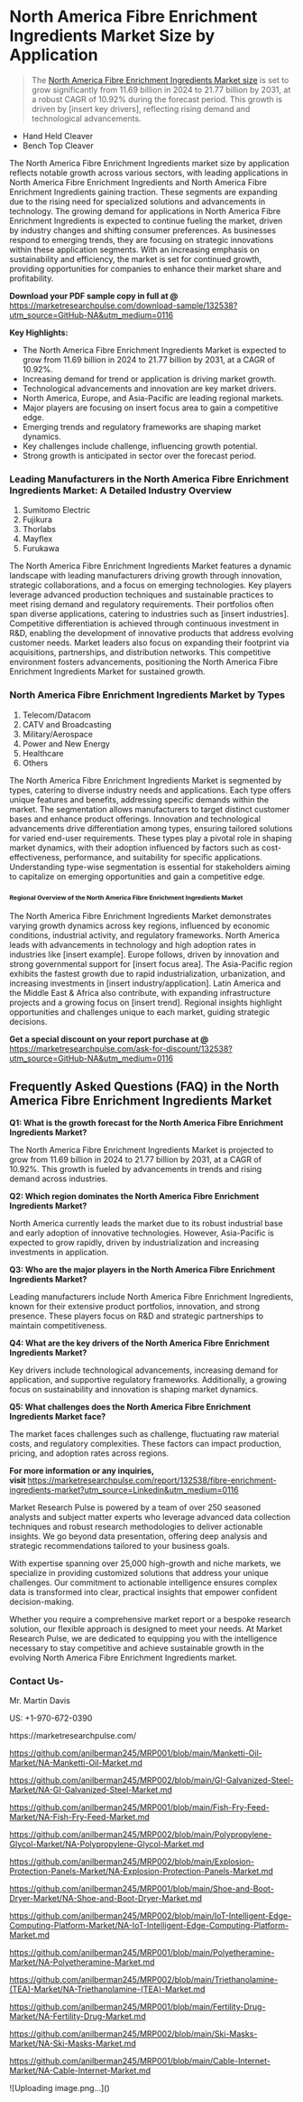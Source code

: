 <h1>North America Fibre Enrichment Ingredients Market&nbsp;Size by Application</h1><blockquote><p>The <a href="https://marketresearchpulse.com/download-sample/132538?utm_source=GitHub-NA&amp;utm_medium=0116">North America Fibre Enrichment Ingredients Market size</a> is set to grow significantly from 11.69 billion in 2024 to 21.77 billion by 2031, at a robust CAGR of 10.92% during the forecast period. This growth is driven by [insert key drivers], reflecting rising demand and technological advancements.</p></blockquote><ul><li>Hand Held Cleaver<li> Bench Top Cleaver</li></ul><p>The North America Fibre Enrichment Ingredients market size by application reflects notable growth across various sectors, with leading applications in North America Fibre Enrichment Ingredients and North America Fibre Enrichment Ingredients gaining traction. These segments are expanding due to the rising need for specialized solutions and advancements in technology. The growing demand for applications in North America Fibre Enrichment Ingredients is expected to continue fueling the market, driven by industry changes and shifting consumer preferences. As businesses respond to emerging trends, they are focusing on strategic innovations within these application segments. With an increasing emphasis on sustainability and efficiency, the market is set for continued growth, providing opportunities for companies to enhance their market share and profitability.</p><p><strong>Download your PDF sample copy in full at @ </strong><a href="https://marketresearchpulse.com/download-sample/132538?utm_source=GitHub-NA&amp;utm_medium=0116">https://marketresearchpulse.com/download-sample/132538?utm_source=GitHub-NA&amp;utm_medium=0116</a></p><p><strong>Key Highlights: </strong></p><ul><li>The North America Fibre Enrichment Ingredients Market is expected to grow from 11.69 billion in 2024 to 21.77 billion by 2031, at a CAGR of 10.92%.</li><li>Increasing demand for trend or application is driving market growth.</li><li>Technological advancements and innovation are key market drivers.</li><li>North America, Europe, and Asia-Pacific are leading regional markets.</li><li>Major players are focusing on insert focus area to gain a competitive edge.</li><li>Emerging trends and regulatory frameworks are shaping market dynamics.</li><li>Key challenges include challenge, influencing growth potential.</li><li>Strong growth is anticipated in sector over the forecast period.</li></ul><h3>Leading Manufacturers in the North America Fibre Enrichment Ingredients Market: A Detailed Industry Overview</h3><ol><li>Sumitomo Electric</li><li>Fujikura</li><li>Thorlabs</li><li>Mayflex</li><li>Furukawa</li></ol><div class="flex max-w-full flex-col flex-grow"><div class="min-h-8 text-message flex w-full flex-col items-end gap-2 whitespace-normal break-words [.text-message+&amp;]:mt-5" dir="auto" data-message-author-role="assistant" data-message-id="fd8432e4-4910-450d-b182-61b7bfb0a01f" data-message-model-slug="gpt-4o"><div class="flex w-full flex-col gap-1 empty:hidden first:pt-[3px]"><div class="markdown prose w-full break-words dark:prose-invert light"><p>The North America Fibre Enrichment Ingredients Market features a dynamic landscape with leading manufacturers driving growth through innovation, strategic collaborations, and a focus on emerging technologies. Key players leverage advanced production techniques and sustainable practices to meet rising demand and regulatory requirements. Their portfolios often span diverse applications, catering to industries such as [insert industries]. Competitive differentiation is achieved through continuous investment in R&amp;D, enabling the development of innovative products that address evolving customer needs. Market leaders also focus on expanding their footprint via acquisitions, partnerships, and distribution networks. This competitive environment fosters advancements, positioning the North America Fibre Enrichment Ingredients Market for sustained growth.</p></div></div></div></div><h3>North America Fibre Enrichment Ingredients Market by Types</h3><ol><li>Telecom/Datacom<li> CATV and Broadcasting<li> Military/Aerospace<li> Power and New Energy<li> Healthcare<li> Others</li></ol><div class="flex max-w-full flex-col flex-grow"><div class="min-h-8 text-message flex w-full flex-col items-end gap-2 whitespace-normal break-words [.text-message+&amp;]:mt-5" dir="auto" data-message-author-role="assistant" data-message-id="084470be-0bb7-4664-bddf-5156b4f41249" data-message-model-slug="gpt-4o-mini"><div class="flex w-full flex-col gap-1 empty:hidden first:pt-[3px]"><div class="markdown prose w-full break-words dark:prose-invert light"><p>The North America Fibre Enrichment Ingredients Market is segmented by types, catering to diverse industry needs and applications. Each type offers unique features and benefits, addressing specific demands within the market. The segmentation allows manufacturers to target distinct customer bases and enhance product offerings. Innovation and technological advancements drive differentiation among types, ensuring tailored solutions for varied end-user requirements. These types play a pivotal role in shaping market dynamics, with their adoption influenced by factors such as cost-effectiveness, performance, and suitability for specific applications. Understanding type-wise segmentation is essential for stakeholders aiming to capitalize on emerging opportunities and gain a competitive edge.</p></div></div></div></div><h3><span style="font-size: 11px;">Regional Overview of the North America Fibre Enrichment Ingredients Market</span></h3><div class="flex max-w-full flex-col flex-grow"><div class="min-h-8 text-message flex w-full flex-col items-end gap-2 whitespace-normal break-words [.text-message+&amp;]:mt-5" dir="auto" data-message-author-role="assistant" data-message-id="e9038762-ce64-4e30-91c9-9bd413514231" data-message-model-slug="gpt-4o-mini"><div class="flex w-full flex-col gap-1 empty:hidden first:pt-[3px]"><div class="markdown prose w-full break-words dark:prose-invert light"><p>The North America Fibre Enrichment Ingredients Market demonstrates varying growth dynamics across key regions, influenced by economic conditions, industrial activity, and regulatory frameworks. North America leads with advancements in technology and high adoption rates in industries like [insert example]. Europe follows, driven by innovation and strong governmental support for [insert focus area]. The Asia-Pacific region exhibits the fastest growth due to rapid industrialization, urbanization, and increasing investments in [insert industry/application]. Latin America and the Middle East &amp; Africa also contribute, with expanding infrastructure projects and a growing focus on [insert trend]. Regional insights highlight opportunities and challenges unique to each market, guiding strategic decisions.</p></div></div></div></div><p><strong>Get a special discount on your report purchase at @ </strong><a href="https://marketresearchpulse.com/ask-for-discount/132538?utm_source=GitHub-NA&amp;utm_medium=0116">https://marketresearchpulse.com/ask-for-discount/132538?utm_source=GitHub-NA&amp;utm_medium=0116</a></p><h2>Frequently Asked Questions (FAQ) in the North America Fibre Enrichment Ingredients Market</h2><p><strong>Q1: What is the growth forecast for the North America Fibre Enrichment Ingredients Market?</strong></p><p>The North America Fibre Enrichment Ingredients Market is projected to grow from 11.69 billion in 2024 to 21.77 billion by 2031, at a CAGR of 10.92%. This growth is fueled by advancements in trends and rising demand across industries.</p><p><strong>Q2: Which region dominates the North America Fibre Enrichment Ingredients Market?</strong></p><p>North America currently leads the market due to its robust industrial base and early adoption of innovative technologies. However, Asia-Pacific is expected to grow rapidly, driven by industrialization and increasing investments in application.</p><p><strong>Q3: Who are the major players in the North America Fibre Enrichment Ingredients Market?</strong></p><p>Leading manufacturers include North America Fibre Enrichment Ingredients, known for their extensive product portfolios, innovation, and strong presence. These players focus on R&amp;D and strategic partnerships to maintain competitiveness.</p><p><strong>Q4: What are the key drivers of the North America Fibre Enrichment Ingredients Market?</strong></p><p>Key drivers include technological advancements, increasing demand for application, and supportive regulatory frameworks. Additionally, a growing focus on sustainability and innovation is shaping market dynamics.</p><p><strong>Q5: What challenges does the North America Fibre Enrichment Ingredients Market face?</strong></p><p>The market faces challenges such as challenge, fluctuating raw material costs, and regulatory complexities. These factors can impact production, pricing, and adoption rates across regions.</p><p><strong>For more information or any inquiries, visit&nbsp;</strong><a href="https://marketresearchpulse.com/report/132538/fibre-enrichment-ingredients-market?utm_source=Linkedin&utm_medium=0116">https://marketresearchpulse.com/report/132538/fibre-enrichment-ingredients-market?utm_source=Linkedin&utm_medium=0116</a></p><p>Market Research Pulse is powered by a team of over 250 seasoned analysts and subject matter experts who leverage advanced data collection techniques and robust research methodologies to deliver actionable insights. We go beyond data presentation, offering deep analysis and strategic recommendations tailored to your business goals.</p><p>With expertise spanning over 25,000 high-growth and niche markets, we specialize in providing customized solutions that address your unique challenges. Our commitment to actionable intelligence ensures complex data is transformed into clear, practical insights that empower confident decision-making.</p><p>Whether you require a comprehensive market report or a bespoke research solution, our flexible approach is designed to meet your needs. At Market Research Pulse, we are dedicated to equipping you with the intelligence necessary to stay competitive and achieve sustainable growth in the evolving North America Fibre Enrichment Ingredients market.</p><h3><strong>Contact Us-</strong></h3><p>Mr. Martin Davis</p><p>US: +1-970-672-0390</p><p>https://marketresearchpulse.com/</p><p><a href="https://github.com/anilberman245/MRP001/blob/main/Manketti-Oil-Market/NA-Manketti-Oil-Market.md">https://github.com/anilberman245/MRP001/blob/main/Manketti-Oil-Market/NA-Manketti-Oil-Market.md</a></p><p><a href="https://github.com/anilberman245/MRP002/blob/main/GI-Galvanized-Steel-Market/NA-GI-Galvanized-Steel-Market.md">https://github.com/anilberman245/MRP002/blob/main/GI-Galvanized-Steel-Market/NA-GI-Galvanized-Steel-Market.md</a></p><p><a href="https://github.com/anilberman245/MRP001/blob/main/Fish-Fry-Feed-Market/NA-Fish-Fry-Feed-Market.md">https://github.com/anilberman245/MRP001/blob/main/Fish-Fry-Feed-Market/NA-Fish-Fry-Feed-Market.md</a></p><p><a href="https://github.com/anilberman245/MRP002/blob/main/Polypropylene-Glycol-Market/NA-Polypropylene-Glycol-Market.md">https://github.com/anilberman245/MRP002/blob/main/Polypropylene-Glycol-Market/NA-Polypropylene-Glycol-Market.md</a></p><p><a href="https://github.com/anilberman245/MRP002/blob/main/Explosion-Protection-Panels-Market/NA-Explosion-Protection-Panels-Market.md">https://github.com/anilberman245/MRP002/blob/main/Explosion-Protection-Panels-Market/NA-Explosion-Protection-Panels-Market.md</a></p><p><a href="https://github.com/anilberman245/MRP001/blob/main/Shoe-and-Boot-Dryer-Market/NA-Shoe-and-Boot-Dryer-Market.md">https://github.com/anilberman245/MRP001/blob/main/Shoe-and-Boot-Dryer-Market/NA-Shoe-and-Boot-Dryer-Market.md</a></p><p><a href="https://github.com/anilberman245/MRP002/blob/main/IoT-Intelligent-Edge-Computing-Platform-Market/NA-IoT-Intelligent-Edge-Computing-Platform-Market.md">https://github.com/anilberman245/MRP002/blob/main/IoT-Intelligent-Edge-Computing-Platform-Market/NA-IoT-Intelligent-Edge-Computing-Platform-Market.md</a></p><p><a href="https://github.com/anilberman245/MRP001/blob/main/Polyetheramine-Market/NA-Polyetheramine-Market.md">https://github.com/anilberman245/MRP001/blob/main/Polyetheramine-Market/NA-Polyetheramine-Market.md</a></p><p><a href="https://github.com/anilberman245/MRP002/blob/main/Triethanolamine-(TEA)-Market/NA-Triethanolamine-(TEA)-Market.md">https://github.com/anilberman245/MRP002/blob/main/Triethanolamine-(TEA)-Market/NA-Triethanolamine-(TEA)-Market.md</a></p><p><a href="https://github.com/anilberman245/MRP001/blob/main/Fertility-Drug-Market/NA-Fertility-Drug-Market.md">https://github.com/anilberman245/MRP001/blob/main/Fertility-Drug-Market/NA-Fertility-Drug-Market.md</a></p><p><a href="https://github.com/anilberman245/MRP002/blob/main/Ski-Masks-Market/NA-Ski-Masks-Market.md">https://github.com/anilberman245/MRP002/blob/main/Ski-Masks-Market/NA-Ski-Masks-Market.md</a></p><p><a href="https://github.com/anilberman245/MRP001/blob/main/Cable-Internet-Market/NA-Cable-Internet-Market.md">https://github.com/anilberman245/MRP001/blob/main/Cable-Internet-Market/NA-Cable-Internet-Market.md</a></p>
![Uploading image.png…]()
